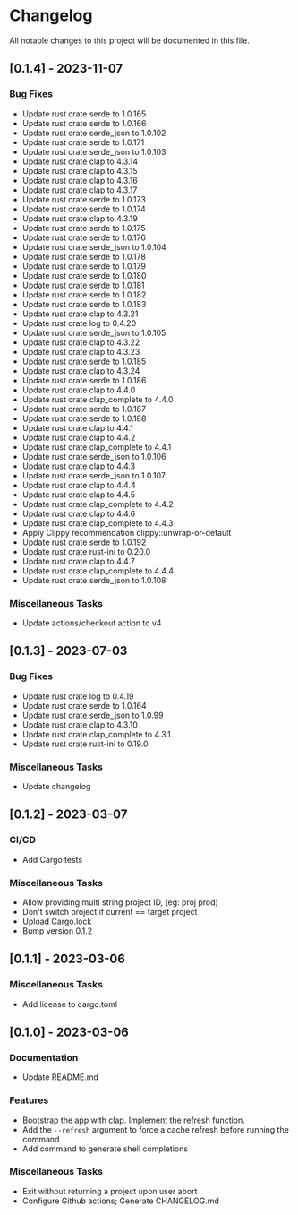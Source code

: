 # Changelog

All notable changes to this project will be documented in this file.

## [0.1.4] - 2023-11-07

### Bug Fixes

- Update rust crate serde to 1.0.165
- Update rust crate serde to 1.0.166
- Update rust crate serde_json to 1.0.102
- Update rust crate serde to 1.0.171
- Update rust crate serde_json to 1.0.103
- Update rust crate clap to 4.3.14
- Update rust crate clap to 4.3.15
- Update rust crate clap to 4.3.16
- Update rust crate clap to 4.3.17
- Update rust crate serde to 1.0.173
- Update rust crate serde to 1.0.174
- Update rust crate clap to 4.3.19
- Update rust crate serde to 1.0.175
- Update rust crate serde to 1.0.176
- Update rust crate serde_json to 1.0.104
- Update rust crate serde to 1.0.178
- Update rust crate serde to 1.0.179
- Update rust crate serde to 1.0.180
- Update rust crate serde to 1.0.181
- Update rust crate serde to 1.0.182
- Update rust crate serde to 1.0.183
- Update rust crate clap to 4.3.21
- Update rust crate log to 0.4.20
- Update rust crate serde_json to 1.0.105
- Update rust crate clap to 4.3.22
- Update rust crate clap to 4.3.23
- Update rust crate serde to 1.0.185
- Update rust crate clap to 4.3.24
- Update rust crate serde to 1.0.186
- Update rust crate clap to 4.4.0
- Update rust crate clap_complete to 4.4.0
- Update rust crate serde to 1.0.187
- Update rust crate serde to 1.0.188
- Update rust crate clap to 4.4.1
- Update rust crate clap to 4.4.2
- Update rust crate clap_complete to 4.4.1
- Update rust crate serde_json to 1.0.106
- Update rust crate clap to 4.4.3
- Update rust crate serde_json to 1.0.107
- Update rust crate clap to 4.4.4
- Update rust crate clap to 4.4.5
- Update rust crate clap_complete to 4.4.2
- Update rust crate clap to 4.4.6
- Update rust crate clap_complete to 4.4.3
- Apply Clippy recommendation clippy::unwrap-or-default
- Update rust crate serde to 1.0.192
- Update rust crate rust-ini to 0.20.0
- Update rust crate clap to 4.4.7
- Update rust crate clap_complete to 4.4.4
- Update rust crate serde_json to 1.0.108

### Miscellaneous Tasks

- Update actions/checkout action to v4

## [0.1.3] - 2023-07-03

### Bug Fixes

- Update rust crate log to 0.4.19
- Update rust crate serde to 1.0.164
- Update rust crate serde_json to 1.0.99
- Update rust crate clap to 4.3.10
- Update rust crate clap_complete to 4.3.1
- Update rust crate rust-ini to 0.19.0

### Miscellaneous Tasks

- Update changelog

## [0.1.2] - 2023-03-07

### CI/CD

- Add Cargo tests

### Miscellaneous Tasks

- Allow providing multi string project ID, (eg: proj prod)
- Don't switch project if current == target project
- Upload Cargo.lock
- Bump version 0.1.2

## [0.1.1] - 2023-03-06

### Miscellaneous Tasks

- Add license to cargo.toml

## [0.1.0] - 2023-03-06

### Documentation

- Update README.md

### Features

- Bootstrap the app with clap. Implement the refresh function.
- Add the `--refresh` argument to force a cache refresh before running the command
- Add command to generate shell completions

### Miscellaneous Tasks

- Exit without returning a project upon user abort
- Configure Github actions; Generate CHANGELOG.md

